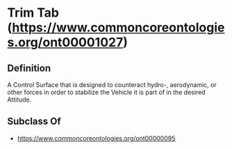 # Trim Tab (https://www.commoncoreontologies.org/ont00001027)

## Definition
A Control Surface that is designed to counteract hydro-, aerodynamic, or other forces in order to stabilize the Vehicle it is part of in the desired Attitude.

## Subclass Of
- https://www.commoncoreontologies.org/ont00000095


